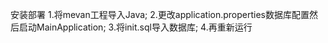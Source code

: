 安装部署
1.将mevan工程导入Java;
2.更改application.properties数据库配置然后启动MainApplication;
3.将init.sql导入数据库;
4.再重新运行
